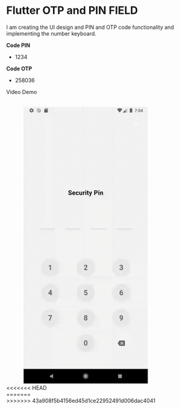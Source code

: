 # Flutter OTP and PIN FIELD

I am creating the UI design and PIN and OTP code functionality and implementing the number keyboard.

**Code PIN**

-   1234

**Code OTP**

-   258036

Video Demo

<br />
<div>
  &emsp;&emsp;&emsp;
  <img src="https://github.com/RadityaRevanto/otp-field/blob/develop/assets/video_demo.gif" width="330">
</div>
<<<<<<< HEAD
<br />
=======
<br />
>>>>>>> 43a908f5b4156ed45d1ce22952491d006dac4041
